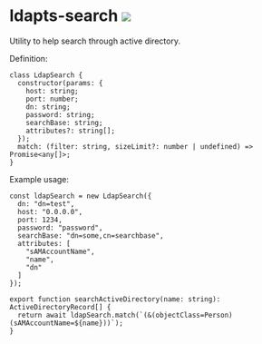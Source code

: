 # ldapts-search ![](https://img.shields.io/travis/hwkd/ldapts-search.svg?style=flat)
Utility to help search through active directory.

Definition:
```
class LdapSearch {
  constructor(params: {
    host: string;
    port: number;
    dn: string;
    password: string;
    searchBase: string;
    attributes?: string[];
  });
  match: (filter: string, sizeLimit?: number | undefined) => Promise<any[]>;
}
```

Example usage:
```
const ldapSearch = new LdapSearch({
  dn: "dn=test",
  host: "0.0.0.0",
  port: 1234,
  password: "password",
  searchBase: "dn=some,cn=searchbase",
  attributes: [
    "sAMAccountName",
    "name",
    "dn"
  ]
});

export function searchActiveDirectory(name: string): ActiveDirectoryRecord[] {
  return await ldapSearch.match(`(&(objectClass=Person)(sAMAccountName=${name}))`);
}
```
